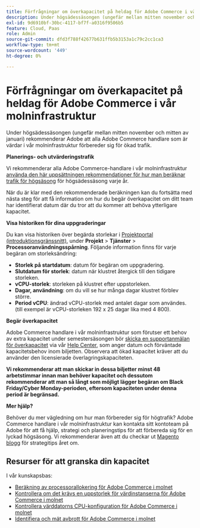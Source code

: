 ```yaml
---
title: Förfrågningar om överkapacitet på heldag för Adobe Commerce i vår molninfrastruktur
description: Under högsädessäsongen (ungefär mellan mitten november och mitten av januari) rekommenderar Adobe att alla Adobe Commerce handlare som är värdar i vår molninfrastruktur förbereder sig för ökad trafik.
exl-id: 9d6910bf-30bc-4117-bf7f-a0316f9506b5
feature: Cloud, Paas
role: Admin
source-git-commit: dfd3f788f42677b631ffb5b3153a1c79c2cc1ca3
workflow-type: tm+mt
source-wordcount: '449'
ht-degree: 0%

---
```


# Förfrågningar om överkapacitet på heldag för Adobe Commerce i vår molninfrastruktur

Under högsädessäsongen (ungefär mellan mitten november och mitten av januari) rekommenderar Adobe att alla Adobe Commerce handlare som är värdar i vår molninfrastruktur förbereder sig för ökad trafik.

**Planerings- och utvärderingstrafik**

Vi rekommenderar alla Adobe Commerce-handlare i vår molninfrastruktur [använda den här uppsättningen rekommendationer för hur man beräknar trafik för högsäsong](https://business.adobe.com/blog/how-to/the-5-ps-of-peak-season-performance-a-guide-to-preparing-your-infrastructure-for-high-traffic) för högsädessäsong varje år.

När du är klar med den rekommenderade beräkningen kan du fortsätta med nästa steg för att få information om hur du begär överkapacitet om ditt team har identifierat datum där du tror att du kommer att behöva ytterligare kapacitet.

**Visa historiken för dina uppgraderingar**

Du kan visa historiken över begärda storlekar i [Projektportal (introduktionsgränssnitt)](https://devdocs.magento.com/cloud/onboarding/onboarding-tasks.html), under **Projekt** > **Tjänster** > **Processoranvändningsspårning**.
Följande information finns för varje begäran om storleksändring:

* **Storlek på startdatum**: datum för begäran om uppgradering.
* **Slutdatum för storlek**: datum när klustret återgick till den tidigare storleken.
* **vCPU-storlek**: storleken på klustret efter uppstorleken.
* **Dagar, användning**: om du vill se hur många dagar klustret förblev större.
* **Period vCPU**: ändrad vCPU-storlek med antalet dagar som användes. (till exempel är vCPU-storleken 192 x 25 dagar lika med 4 800).

**Begär överkapacitet**

Adobe Commerce handlare i vår molninfrastruktur som förutser ett behov av extra kapacitet under semestersäsongen bör [skicka en supportanmälan för överkapacitet](https://experienceleague.adobe.com/docs/commerce-knowledge-base/kb/how-to/how-to-request-temporary-magento-upsize.html) via vår [Help Center](/help/overview.md), som anger datum och förväntade kapacitetsbehov inom biljetten. Observera att ökad kapacitet kräver att du använder den licensierade överlagringskapaciteten.

**Vi rekommenderar att man skickar in dessa biljetter minst 48 arbetstimmar innan man behöver kapacitet och dessutom rekommenderar att man så långt som möjligt lägger begäran om Black Friday/Cyber Monday-perioden, eftersom kapaciteten under denna period är begränsad.**


**Mer hjälp?**

Behöver du mer vägledning om hur man förbereder sig för högtrafik? Adobe Commerce handlare i vår molninfrastruktur kan kontakta sitt kontoteam på Adobe för att få hjälp, strategi och planeringstips för att förbereda sig för en lyckad högsäsong. Vi rekommenderar även att du checkar ut [Magento blogg](https://magento.com/blog) för strategitips året om.

## Resurser för att granska din kapacitet

I vår kunskapsbas:

* [Beräkning av processorallokering för Adobe Commerce i molnet](https://experienceleague.adobe.com/docs/commerce-knowledge-base/kb/how-to/magento-commerce-cloud-cpu-allocation-calculation.html)
* [Kontrollera om det krävs en uppstorlek för värdinstanserna för Adobe Commerce i molnet](https://experienceleague.adobe.com/docs/commerce-knowledge-base/kb/how-to/magento-commerce-cloud-check-if-upsize-for-hosts-instances-is-needed.html)
* [Kontrollera värddatorns CPU-konfiguration för Adobe Commerce i molnet](https://experienceleague.adobe.com/docs/commerce-knowledge-base/kb/how-to/magento-commerce-cloud-check-hosts-cpu-configuration.html)
* [Identifiera och mät avbrott för Adobe Commerce i molnet](https://experienceleague.adobe.com/docs/commerce-knowledge-base/kb/how-to/how-to-identify-outages.html)
